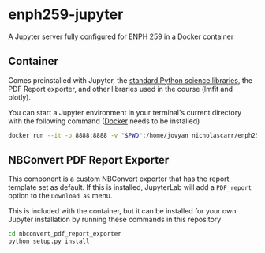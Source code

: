 # enph259-jupyter
 A Jupyter server fully configured for ENPH 259 in a Docker container

## Container
Comes preinstalled with Jupyter, the [standard Python science libraries](https://jupyter-docker-stacks.readthedocs.io/en/latest/using/selecting.html#jupyter-scipy-notebook), the PDF Report exporter, and other libraries used in the course (lmfit and plotly).

You can start a Jupyter environment in your terminal's current directory with the following command ([Docker](https://docker.com) needs to be installed)
```sh
docker run --it -p 8888:8888 -v "$PWD":/home/jovyan nicholascarr/enph259-jupyter
```

## NBConvert PDF Report Exporter
This component is a custom NBConvert exporter that has the 
report template set as default. If this is installed, JupyterLab will 
add a `PDF_report` option to the `Download as` menu.

This is included with the container, but it can be installed for your own Jupyter installation by running these commands in this repository
```sh
cd nbconvert_pdf_report_exporter
python setup.py install
```
